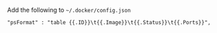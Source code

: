 Add the following to `~/.docker/config.json`

```
"psFormat" : "table {{.ID}}\t{{.Image}}\t{{.Status}}\t{{.Ports}}",
```
